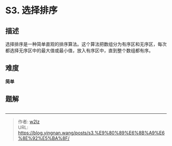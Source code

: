 # S3. 选择排序


<!--more-->

## 描述

选择排序是一种简单直观的排序算法。这个算法把数组分为有序区和无序区，每次都选择无序区中的最大值或最小值，放入有序区中，直到整个数组都有序。

## 难度

**简单**

## 题解

```java

```


---

> 作者: [w2lz](https://github.com/w2lz)  
> URL: https://blog.yingnan.wang/posts/s3.%E9%80%89%E6%8B%A9%E6%8E%92%E5%BA%8F/  

